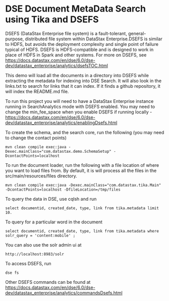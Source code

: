DSE Document MetaData Search using Tika and DSEFS
=================================================
DSEFS (DataStax Enterprise file system) is a fault-tolerant, general-purpose, distributed file system within DataStax Enterprise.DSEFS is similar to HDFS, but avoids the deployment complexity and single point of failure typical of HDFS. DSEFS is HDFS-compatible and is designed to work in place of HDFS in Spark and other systems. For more on DSEFS, see https://docs.datastax.com/en/dse/6.0/dse-dev/datastax_enterprise/analytics/dsefsTOC.html 

This demo will load all the documents in a directory into DSEFS while extracting the metadata for indexing into DSE Search. It will also look in the links.txt to search for links that it can index. If it finds a github repository, it will index the README.md file.


To run this project you will need to have a DataStax Enterprise instance running in SearchAnalytics mode with DSEFS enabled. You may need to change the min_fee_space when you enable DSEFS if running locally - https://docs.datastax.com/en/dse/6.0/dse-dev/datastax_enterprise/analytics/enablingDsefs.html

To create the schema, and the search core, run the following (you may need to change the contact points)

	mvn clean compile exec:java -Dexec.mainClass="com.datastax.demo.SchemaSetup" -DcontactPoints=localhost
	
To run the document loader, run the following with a file location of where you want to load files from. By default, it is will process all the files in the src/main/resources/files directory.
	
	mvn clean compile exec:java -Dexec.mainClass="com.datastax.tika.Main"  -DcontactPoints=localhost -DfileLocation=/tmp/files 

To query the data in DSE, use cqlsh and run

	select documentid, created_date, type, link from tika.metadata limit 10.
	
To query for a particular word in the document 

	select documentid, created_date, type, link from tika.metadata where solr_query = 'content:mobile' ;
	
You can also use the solr admin ui at 

	http://localhost:8983/solr
	
To access DSEFS, run 

	dse fs
	
Other DSEFS commands can be found at https://docs.datastax.com/en/dse/6.0/dse-dev/datastax_enterprise/analytics/commandsDsefs.html
